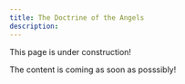 ```yaml
---
title: The Doctrine of the Angels
description: 
---
```


This page is under construction!

The content is coming as soon as posssibly!
